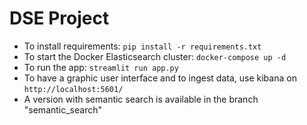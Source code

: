 # DSE Project

- To install requirements: ``` pip install -r requirements.txt ```
- To start the Docker Elasticsearch cluster: ``` docker-compose up -d ```
- To run the app: ``` streamlit run app.py ```
- To have a graphic user interface and to ingest data, use kibana on ``` http://localhost:5601/ ```
- A version with semantic search is available in the branch "semantic_search"
